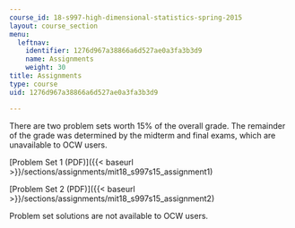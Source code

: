 ```yaml
---
course_id: 18-s997-high-dimensional-statistics-spring-2015
layout: course_section
menu:
  leftnav:
    identifier: 1276d967a38866a6d527ae0a3fa3b3d9
    name: Assignments
    weight: 30
title: Assignments
type: course
uid: 1276d967a38866a6d527ae0a3fa3b3d9

---
```


There are two problem sets worth 15% of the overall grade. The remainder of the grade was determined by the midterm and final exams, which are unavailable to OCW users.

[Problem Set 1 (PDF)]({{< baseurl >}}/sections/assignments/mit18_s997s15_assignment1)

[Problem Set 2 (PDF)]({{< baseurl >}}/sections/assignments/mit18_s997s15_assignment2)

Problem set solutions are not available to OCW users.